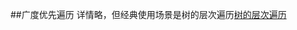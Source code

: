##广度优先遍历
详情略，但经典使用场景是树的层次遍历[树的层次遍历](https://leetcode-cn.com/problems/populating-next-right-pointers-in-each-node-ii)
